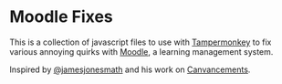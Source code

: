 # Moodle Fixes

This is a collection of javascript files to use with [Tampermonkey][1] to fix various annoying quirks with [Moodle][2], a learning management system.

Inspired by [@jamesjonesmath][3] and his work on [Canvancements][4].

[1]: https://tampermonkey.net/
[2]: https://moodle.org/
[3]: https://github.com/jamesjonesmath
[4]: https://github.com/jamesjonesmath/canvancement
